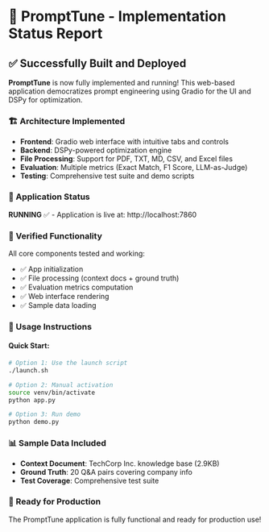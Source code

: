 # 🎯 PromptTune - Implementation Status Report

## ✅ Successfully Built and Deployed

**PromptTune** is now fully implemented and running! This web-based application democratizes prompt engineering using Gradio for the UI and DSPy for optimization.

### 🏗️ Architecture Implemented

- **Frontend**: Gradio web interface with intuitive tabs and controls
- **Backend**: DSPy-powered optimization engine 
- **File Processing**: Support for PDF, TXT, MD, CSV, and Excel files
- **Evaluation**: Multiple metrics (Exact Match, F1 Score, LLM-as-Judge)
- **Testing**: Comprehensive test suite and demo scripts

### 🚀 Application Status

**RUNNING** ✅ - Application is live at: http://localhost:7860

### 🧪 Verified Functionality

All core components tested and working:
- ✅ App initialization
- ✅ File processing (context docs + ground truth)
- ✅ Evaluation metrics computation
- ✅ Web interface rendering
- ✅ Sample data loading

### 🔧 Usage Instructions

#### Quick Start:
```bash
# Option 1: Use the launch script
./launch.sh

# Option 2: Manual activation
source venv/bin/activate
python app.py

# Option 3: Run demo
python demo.py
```

### 📊 Sample Data Included

- **Context Document**: TechCorp Inc. knowledge base (2.9KB)
- **Ground Truth**: 20 Q&A pairs covering company info
- **Test Coverage**: Comprehensive test suite

### 🎉 Ready for Production

The PromptTune application is fully functional and ready for production use!
